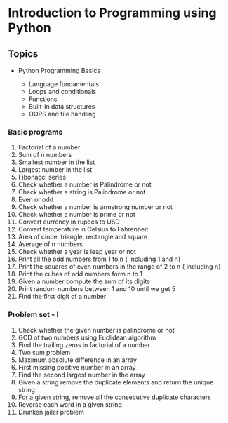 # Introduction to Programming using Python

## Topics

- Python Programming Basics

  - Language fundamentals
  - Loops and conditionals
  - Functions
  - Built-in data structures
  - OOPS and file handling

### Basic programs

1. Factorial of a number
2. Sum of n numbers
3. Smallest number in the list
4. Largest number in the list
5. Fibonacci series
6. Check whether a number is Palindrome or not
7. Check whether a string is Palindrome or not
8. Even or odd
9. Check whether a number is armstrong number or not
10. Check whether a number is prime or not
11. Convert currency in rupees to USD
12. Convert temperature in Celsius to Fahrenheit
13. Area of circle, triangle, rectangle and square
14. Average of n numbers
15. Check whether a year is leap year or not
16. Print all the odd numbers from 1 to n { including 1 and n}
17. Print the squares of even numbers in the range of 2 to n { including n}
18. Print the cubes of odd numbers form n to 1
19. Given a number compute the sum of its digits
20. Print random numbers between 1 and 10 until we get 5
21. Find the first digit of a number

### Problem set - I

1. Check whether the given number is palindrome or not
2. GCD of two numbers using Euclidean algorithm
3. Find the trailing zeros in factorial of a number
4. Two sum problem
5. Maximum absolute difference in an array
6. First missing positive number in an array
7. Find the second largest number in the array
8. Given a string remove the duplicate elements and return the unique string
9. For a given string, remove all the consecutive duplicate characters
10. Reverse each word in a given string
11. Drunken jailer problem
